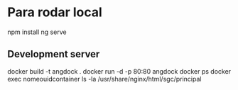 # Para rodar local

npm install
ng serve


## Development server

docker build -t angdock .
docker run -d -p 80:80 angdock
docker ps
docker exec nomeouidcontainer ls -la /usr/share/nginx/html/sgc/principal